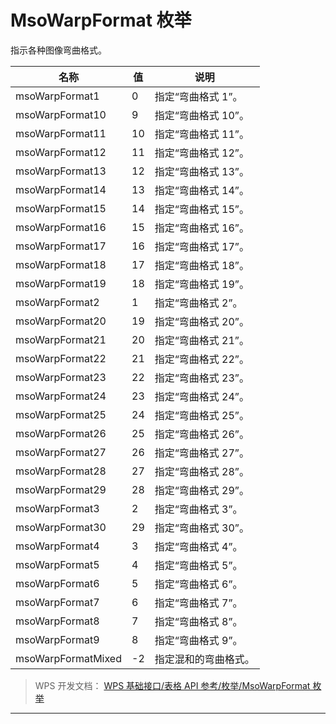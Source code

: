# MsoWarpFormat 枚举

指示各种图像弯曲格式。

| 名称               | 值  | 说明                 |
|--------------------|-----|----------------------|
| msoWarpFormat1     | 0   | 指定“弯曲格式 1”。   |
| msoWarpFormat10    | 9   | 指定“弯曲格式 10”。  |
| msoWarpFormat11    | 10  | 指定“弯曲格式 11”。  |
| msoWarpFormat12    | 11  | 指定“弯曲格式 12”。  |
| msoWarpFormat13    | 12  | 指定“弯曲格式 13”。  |
| msoWarpFormat14    | 13  | 指定“弯曲格式 14”。  |
| msoWarpFormat15    | 14  | 指定“弯曲格式 15”。  |
| msoWarpFormat16    | 15  | 指定“弯曲格式 16”。  |
| msoWarpFormat17    | 16  | 指定“弯曲格式 17”。  |
| msoWarpFormat18    | 17  | 指定“弯曲格式 18”。  |
| msoWarpFormat19    | 18  | 指定“弯曲格式 19”。  |
| msoWarpFormat2     | 1   | 指定“弯曲格式 2”。   |
| msoWarpFormat20    | 19  | 指定“弯曲格式 20”。  |
| msoWarpFormat21    | 20  | 指定“弯曲格式 21”。  |
| msoWarpFormat22    | 21  | 指定“弯曲格式 22”。  |
| msoWarpFormat23    | 22  | 指定“弯曲格式 23”。  |
| msoWarpFormat24    | 23  | 指定“弯曲格式 24”。  |
| msoWarpFormat25    | 24  | 指定“弯曲格式 25”。  |
| msoWarpFormat26    | 25  | 指定“弯曲格式 26”。  |
| msoWarpFormat27    | 26  | 指定“弯曲格式 27”。  |
| msoWarpFormat28    | 27  | 指定“弯曲格式 28”。  |
| msoWarpFormat29    | 28  | 指定“弯曲格式 29”。  |
| msoWarpFormat3     | 2   | 指定“弯曲格式 3”。   |
| msoWarpFormat30    | 29  | 指定“弯曲格式 30”。  |
| msoWarpFormat4     | 3   | 指定“弯曲格式 4”。   |
| msoWarpFormat5     | 4   | 指定“弯曲格式 5”。   |
| msoWarpFormat6     | 5   | 指定“弯曲格式 6”。   |
| msoWarpFormat7     | 6   | 指定“弯曲格式 7”。   |
| msoWarpFormat8     | 7   | 指定“弯曲格式 8”。   |
| msoWarpFormat9     | 8   | 指定“弯曲格式 9”。   |
| msoWarpFormatMixed | -2  | 指定混和的弯曲格式。 |

> WPS 开发文档： [WPS 基础接口/表格 API 参考/枚举/MsoWarpFormat 枚举](https://qn.cache.wpscdn.cn/encs/doc/office_v19/topics/WPS%20%E5%9F%BA%E7%A1%80%E6%8E%A5%E5%8F%A3/%E8%A1%A8%E6%A0%BC%20API%20%E5%8F%82%E8%80%83/%E6%9E%9A%E4%B8%BE/MsoWarpFormat%20%E6%9E%9A%E4%B8%BE.html)

------------------------------------------------------------------------
